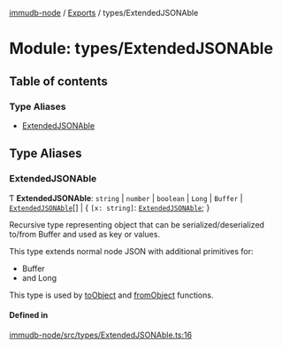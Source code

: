 [immudb-node](../README.md) / [Exports](../modules.md) / types/ExtendedJSONAble

# Module: types/ExtendedJSONAble

## Table of contents

### Type Aliases

- [ExtendedJSONAble](types_ExtendedJSONAble.md#extendedjsonable)

## Type Aliases

### ExtendedJSONAble

Ƭ **ExtendedJSONAble**: `string` \| `number` \| `boolean` \| `Long` \| `Buffer` \| [`ExtendedJSONAble`](types_ExtendedJSONAble.md#extendedjsonable)[] \| { `[x: string]`: [`ExtendedJSONAble`](types_ExtendedJSONAble.md#extendedjsonable);  }

Recursive type representing object that can be serialized/deserialized
to/from Buffer and used as key or values.

This type extends normal node JSON with additional primitives for:
- Buffer
- and Long

This type is used by [toObject](buffer.md#toobject) and [fromObject](buffer.md#fromobject) functions.

#### Defined in

[immudb-node/src/types/ExtendedJSONAble.ts:16](https://github.com/user3232/node-immu-db/blob/30c0d74/immudb-node/src/types/ExtendedJSONAble.ts#L16)
